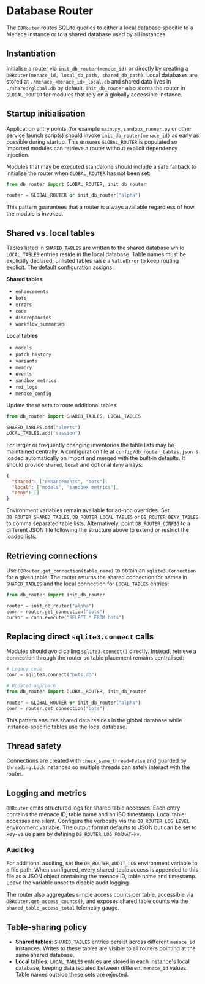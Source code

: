 # Database Router

The `DBRouter` routes SQLite queries to either a local database specific to a
Menace instance or to a shared database used by all instances.

## Instantiation

Initialise a router via `init_db_router(menace_id)` or directly by creating a
`DBRouter(menace_id, local_db_path, shared_db_path)`. Local databases are stored
at `./menace_<menace_id>_local.db` and shared data lives in `./shared/global.db`
by default. `init_db_router` also stores the router in `GLOBAL_ROUTER` for
modules that rely on a globally accessible instance.

## Startup initialisation

Application entry points (for example `main.py`, `sandbox_runner.py` or other
service launch scripts) should invoke `init_db_router(menace_id)` as early as
possible during startup. This ensures `GLOBAL_ROUTER` is populated so imported
modules can retrieve a router without explicit dependency injection.

Modules that may be executed standalone should include a safe fallback to
initialise the router when `GLOBAL_ROUTER` has not been set:

```python
from db_router import GLOBAL_ROUTER, init_db_router

router = GLOBAL_ROUTER or init_db_router("alpha")
```

This pattern guarantees that a router is always available regardless of how the
module is invoked.

## Shared vs. local tables

Tables listed in `SHARED_TABLES` are written to the shared database while
`LOCAL_TABLES` entries reside in the local database. Table names must be
explicitly declared; unlisted tables raise a `ValueError` to keep routing
explicit. The default configuration assigns:

**Shared tables**

- `enhancements`
- `bots`
- `errors`
- `code`
- `discrepancies`
- `workflow_summaries`

**Local tables**

- `models`
- `patch_history`
- `variants`
- `memory`
- `events`
- `sandbox_metrics`
- `roi_logs`
- `menace_config`

Update these sets to route additional tables:

```python
from db_router import SHARED_TABLES, LOCAL_TABLES

SHARED_TABLES.add("alerts")
LOCAL_TABLES.add("session")
```

For larger or frequently changing inventories the table lists may be maintained
centrally.  A configuration file at `config/db_router_tables.json` is loaded
automatically on import and merged with the built‑in defaults.  It should
provide `shared`, `local` and optional `deny` arrays:

```json
{
  "shared": ["enhancements", "bots"],
  "local": ["models", "sandbox_metrics"],
  "deny": []
}
```

Environment variables remain available for ad‑hoc overrides.  Set
`DB_ROUTER_SHARED_TABLES`, `DB_ROUTER_LOCAL_TABLES` or `DB_ROUTER_DENY_TABLES`
to comma separated table lists.  Alternatively, point `DB_ROUTER_CONFIG` to a
different JSON file following the structure above to extend or restrict the
loaded lists.

## Retrieving connections

Use `DBRouter.get_connection(table_name)` to obtain an `sqlite3.Connection` for
a given table. The router returns the shared connection for names in
`SHARED_TABLES` and the local connection for `LOCAL_TABLES` entries:

```python
from db_router import init_db_router

router = init_db_router("alpha")
conn = router.get_connection("bots")
cursor = conn.execute("SELECT * FROM bots")
```

## Replacing direct `sqlite3.connect` calls

Modules should avoid calling `sqlite3.connect()` directly. Instead, retrieve a
connection through the router so table placement remains centralised:

```python
# Legacy code
conn = sqlite3.connect("bots.db")

# Updated approach
from db_router import GLOBAL_ROUTER, init_db_router

router = GLOBAL_ROUTER or init_db_router("alpha")
conn = router.get_connection("bots")
```

This pattern ensures shared data resides in the global database while
instance-specific tables use the local database.

## Thread safety

Connections are created with `check_same_thread=False` and guarded by
`threading.Lock` instances so multiple threads can safely interact with the
router.

## Logging and metrics

`DBRouter` emits structured logs for shared table accesses. Each entry contains
the menace ID, table name and an ISO timestamp. Local table accesses are
silent. Configure the verbosity via the `DB_ROUTER_LOG_LEVEL` environment
variable. The output format defaults to JSON but can be set to key-value pairs
by defining `DB_ROUTER_LOG_FORMAT=kv`.

### Audit log

For additional auditing, set the `DB_ROUTER_AUDIT_LOG` environment variable to a
file path. When configured, every shared-table access is appended to this file
as a JSON object containing the menace ID, table name and timestamp. Leave the
variable unset to disable audit logging.

The router also aggregates simple access counts per table, accessible via
`DBRouter.get_access_counts()`, and exposes shared table counts via the
`shared_table_access_total` telemetry gauge.

## Table‑sharing policy

- **Shared tables**: `SHARED_TABLES` entries persist across different
  `menace_id` instances. Writes to these tables are visible to all routers
  pointing at the same shared database.
- **Local tables**: `LOCAL_TABLES` entries are stored in each instance's local
  database, keeping data isolated between different `menace_id` values. Table
  names outside these sets are rejected.
